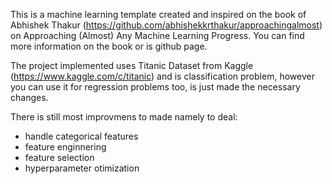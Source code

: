 This is a machine learning template created and inspired on the book of Abhishek Thakur (https://github.com/abhishekkrthakur/approachingalmost) on Approaching (Almost) Any Machine Learning Progress. You can find more information on the book or is github page.

The project implemented uses Titanic Dataset from Kaggle (https://www.kaggle.com/c/titanic) and is classification problem, however you can use it for regression problems too, is just made the necessary changes.

There is still most improvmens to made namely to deal:

- handle categorical features
- feature enginnering
- feature selection
- hyperparameter otimization

